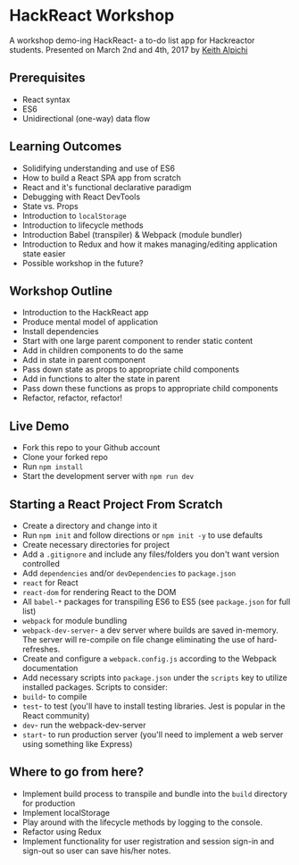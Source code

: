 # HackReact Workshop

A workshop demo-ing HackReact- a to-do list app for Hackreactor students. Presented on March 2nd and 4th, 2017 by [Keith Alpichi](https://linkedin/in/keithalpichi)

## Prerequisites
- React syntax
- ES6
- Unidirectional (one-way) data flow

## Learning Outcomes
- Solidifying understanding and use of ES6
- How to build a React SPA app from scratch
- React and it's functional declarative paradigm
- Debugging with React DevTools
- State vs. Props
- Introduction to `localStorage`
- Introduction to lifecycle methods
- Introduction Babel (transpiler) & Webpack (module bundler)
- Introduction to Redux and how it makes managing/editing application state easier
 - Possible workshop in the future?

## Workshop Outline
- Introduction to the HackReact app
- Produce mental model of application
- Install dependencies
- Start with one large parent component to render static content
- Add in children components to do the same
- Add in state in parent component
- Pass down state as props to appropriate child components
- Add in functions to alter the state in parent
- Pass down these functions as props to appropriate child components
- Refactor, refactor, refactor!

## Live Demo
- Fork this repo to your Github account
- Clone your forked repo
- Run `npm install`
- Start the development server with `npm run dev`

## Starting a React Project From Scratch
- Create a directory and change into it
- Run `npm init` and follow directions or `npm init -y` to use defaults
- Create necessary directories for project
- Add a `.gitignore` and include any files/folders you don't want version controlled
- Add `dependencies` and/or `devDependencies` to `package.json`
 - `react` for React
 - `react-dom` for rendering React to the DOM
 - All `babel-*` packages for transpiling ES6 to ES5 (see `package.json` for full list)
 - `webpack` for module bundling
 - `webpack-dev-server`- a dev server where builds are saved in-memory. The server will re-compile on file change eliminating the use of hard-refreshes.
- Create and configure a `webpack.config.js` according to the Webpack documentation
- Add necessary scripts into `package.json` under the `scripts` key to utilize installed packages. Scripts to consider:
 - `build`- to compile
 - `test`- to test (you'll have to install testing libraries. Jest is popular in the React community)
 - `dev`- run the webpack-dev-server
 - `start`- to run production server (you'll need to implement a web server using something like Express)

## Where to go from here?
- Implement build process to transpile and bundle into the `build` directory for production
- Implement localStorage
- Play around with the lifecycle methods by logging to the console.
- Refactor using Redux
- Implement functionality for user registration and session sign-in and sign-out so user can save his/her notes.
